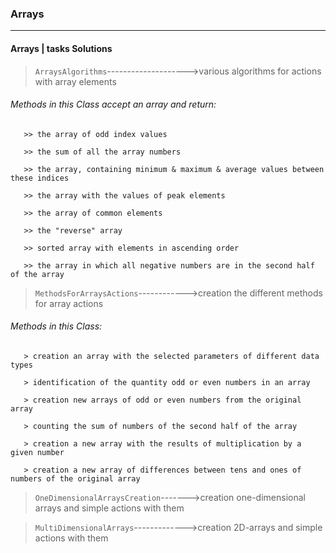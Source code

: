 ### Arrays ###
***
#### Arrays | tasks Solutions ####

> `ArraysAlgorithms`-------------------->various algorithms for actions with array elements

###### Methods in this Class accept an array and return: ######

       >> the array of odd index values
       
       >> the sum of all the array numbers
       
       >> the array, containing minimum & maximum & average values between these indices
       
       >> the array with the values of peak elements
       
       >> the array of common elements
       
       >> the "reverse" array
       
       >> sorted array with elements in ascending order
       
       >> the array in which all negative numbers are in the second half of the array

> `MethodsForArraysActions`------------>creation the different methods for array actions
    
###### Methods in this Class: ######
   
       > creation an array with the selected parameters of different data types
    
       > identification of the quantity odd or even numbers in an array
    
       > creation new arrays of odd or even numbers from the original array

       > counting the sum of numbers of the second half of the array
       
       > creation a new array with the results of multiplication by a given number
       
       > creation a new array of differences between tens and ones of numbers of the original array

> `OneDimensionalArraysCreation`------->creation one-dimensional arrays and simple actions with them

> `MultiDimensionalArrays`------------->creation 2D-arrays and simple actions with them


